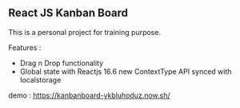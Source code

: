 ## React JS Kanban Board

This is a personal project for training purpose.

Features : 
* Drag n Drop functionality
* Global state with Reactjs 16.6 new ContextType API synced with localstorage

demo : https://kanbanboard-ykbluhoduz.now.sh/
